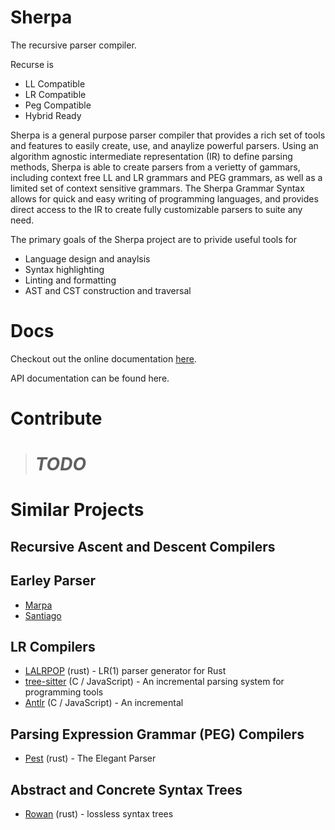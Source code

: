 # Sherpa

The recursive parser compiler. 

Recurse is 
- LL Compatible
- LR Compatible
- Peg Compatible
- Hybrid Ready

Sherpa is a general purpose parser compiler that provides a rich set of tools and features to easily create, use, and anaylize powerful parsers. Using an algorithm agnostic intermediate representation (IR) to define parsing methods, Sherpa is able to create parsers from a verietty of gammars, including context free LL and LR grammars and PEG grammars, as well as a limited set of context sensitive grammars. The Sherpa Grammar Syntax allows for quick and easy writing of programming languages, and provides direct access to the IR to create fully customizable parsers to suite any need. 

The primary goals of the Sherpa project are to privide useful tools for

- Language design and anaylsis
- Syntax highlighting
- Linting and formatting
- AST and CST construction and traversal

# Docs 

Checkout out the online documentation [here](https://acweathersby.github.io/sherpa/docs).

API documentation can be found here. 

# Contribute

> # *TODO*

# Similar Projects

## Recursive Ascent and Descent Compilers

## Earley Parser

 - [Marpa](https://jeffreykegler.github.io/Marpa-web-site/)
 - [Santiago](https://github.com/kamadorueda/santiago)

## LR Compilers
- [LALRPOP](https://github.com/lalrpop/lalrpop) (rust) - LR(1) parser generator for Rust
- [tree-sitter](https://github.com/tree-sitter/tree-sitter) (C / JavaScript) - An incremental 
parsing system for programming tools
- [Antlr](https://github.com/tree-sitter/tree-sitter) (C / JavaScript) - An incremental 

## Parsing Expression Grammar (PEG) Compilers

- [Pest](https://github.com/pest-parser/pest) (rust) - The Elegant Parser

## Abstract and Concrete Syntax Trees

- [Rowan](https://github.com/rust-analyzer/rowan) (rust) - lossless syntax trees
